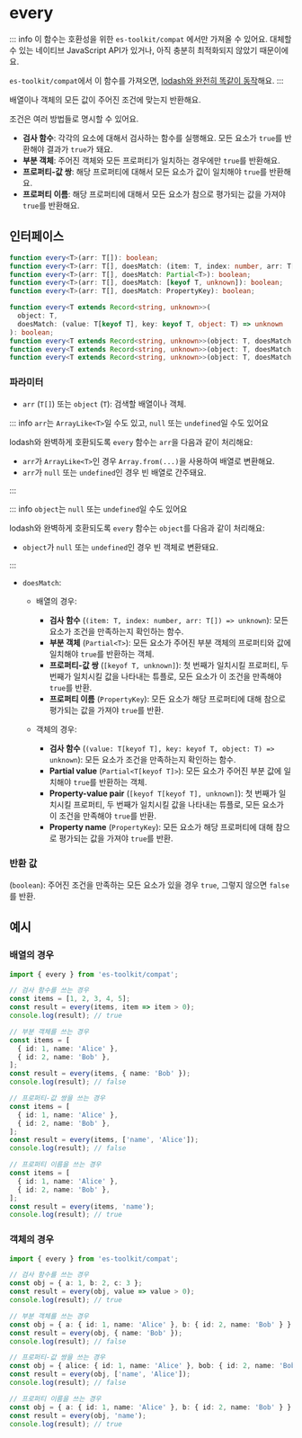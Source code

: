 # every

::: info
이 함수는 호환성을 위한 `es-toolkit/compat` 에서만 가져올 수 있어요. 대체할 수 있는 네이티브 JavaScript API가 있거나, 아직 충분히 최적화되지 않았기 때문이에요.

`es-toolkit/compat`에서 이 함수를 가져오면, [lodash와 완전히 똑같이 동작](../../../compatibility.md)해요.
:::

배열이나 객체의 모든 값이 주어진 조건에 맞는지 반환해요.

조건은 여러 방법들로 명시할 수 있어요.

- **검사 함수**: 각각의 요소에 대해서 검사하는 함수를 실행해요. 모든 요소가 `true`를 반환해야 결과가 `true`가 돼요.
- **부분 객체**: 주어진 객체와 모든 프로퍼티가 일치하는 경우에만 `true`를 반환해요.
- **프로퍼티-값 쌍**: 해당 프로퍼티에 대해서 모든 요소가 값이 일치해야 `true`를 반환해요.
- **프로퍼티 이름**: 해당 프로퍼티에 대해서 모든 요소가 참으로 평가되는 값을 가져야 `true`를 반환해요.

## 인터페이스

```typescript
function every<T>(arr: T[]): boolean;
function every<T>(arr: T[], doesMatch: (item: T, index: number, arr: T[]) => unknown): boolean;
function every<T>(arr: T[], doesMatch: Partial<T>): boolean;
function every<T>(arr: T[], doesMatch: [keyof T, unknown]): boolean;
function every<T>(arr: T[], doesMatch: PropertyKey): boolean;

function every<T extends Record<string, unknown>>(
  object: T,
  doesMatch: (value: T[keyof T], key: keyof T, object: T) => unknown
): boolean;
function every<T extends Record<string, unknown>>(object: T, doesMatch: Partial<T[keyof T]>): boolean;
function every<T extends Record<string, unknown>>(object: T, doesMatch: [keyof T[keyof T], unknown]): boolean;
function every<T extends Record<string, unknown>>(object: T, doesMatch: PropertyKey): boolean;
```

### 파라미터

- `arr` (`T[]`) 또는 `object` (`T`): 검색할 배열이나 객체.

::: info `arr`는 `ArrayLike<T>`일 수도 있고, `null` 또는 `undefined`일 수도 있어요

lodash와 완벽하게 호환되도록 `every` 함수는 `arr`을 다음과 같이 처리해요:

- `arr`가 `ArrayLike<T>`인 경우 `Array.from(...)`을 사용하여 배열로 변환해요.
- `arr`가 `null` 또는 `undefined`인 경우 빈 배열로 간주돼요.

:::

::: info `object`는 `null` 또는 `undefined`일 수도 있어요

lodash와 완벽하게 호환되도록 `every` 함수는 `object`를 다음과 같이 처리해요:

- `object`가 `null` 또는 `undefined`인 경우 빈 객체로 변환돼요.

:::

- `doesMatch`:

  - 배열의 경우:

    - **검사 함수** (`(item: T, index: number, arr: T[]) => unknown`): 모든 요소가 조건을 만족하는지 확인하는 함수.
    - **부분 객체** (`Partial<T>`): 모든 요소가 주어진 부분 객체의 프로퍼티와 값에 일치해야 `true`를 반환하는 객체.
    - **프로퍼티-값 쌍** (`[keyof T, unknown]`): 첫 번째가 일치시킬 프로퍼티, 두 번째가 일치시킬 값을 나타내는 튜플로, 모든 요소가 이 조건을 만족해야 `true`를 반환.
    - **프로퍼티 이름** (`PropertyKey`): 모든 요소가 해당 프로퍼티에 대해 참으로 평가되는 값을 가져야 `true`를 반환.

  - 객체의 경우:
    - **검사 함수** (`(value: T[keyof T], key: keyof T, object: T) => unknown`): 모든 요소가 조건을 만족하는지 확인하는 함수.
    - **Partial value** (`Partial<T[keyof T]>`): 모든 요소가 주어진 부분 값에 일치해야 `true`를 반환하는 객체.
    - **Property-value pair** (`[keyof T[keyof T], unknown]`): 첫 번째가 일치시킬 프로퍼티, 두 번째가 일치시킬 값을 나타내는 튜플로, 모든 요소가 이 조건을 만족해야 `true`를 반환.
    - **Property name** (`PropertyKey`): 모든 요소가 해당 프로퍼티에 대해 참으로 평가되는 값을 가져야 `true`를 반환.

### 반환 값

(`boolean`): 주어진 조건을 만족하는 모든 요소가 있을 경우 `true`, 그렇지 않으면 `false`를 반환.

## 예시

### 배열의 경우

```typescript
import { every } from 'es-toolkit/compat';

// 검사 함수를 쓰는 경우
const items = [1, 2, 3, 4, 5];
const result = every(items, item => item > 0);
console.log(result); // true

// 부분 객체를 쓰는 경우
const items = [
  { id: 1, name: 'Alice' },
  { id: 2, name: 'Bob' },
];
const result = every(items, { name: 'Bob' });
console.log(result); // false

// 프로퍼티-값 쌍을 쓰는 경우
const items = [
  { id: 1, name: 'Alice' },
  { id: 2, name: 'Bob' },
];
const result = every(items, ['name', 'Alice']);
console.log(result); // false

// 프로퍼티 이름을 쓰는 경우
const items = [
  { id: 1, name: 'Alice' },
  { id: 2, name: 'Bob' },
];
const result = every(items, 'name');
console.log(result); // true
```

### 객체의 경우

```typescript
import { every } from 'es-toolkit/compat';

// 검사 함수를 쓰는 경우
const obj = { a: 1, b: 2, c: 3 };
const result = every(obj, value => value > 0);
console.log(result); // true

// 부분 객체를 쓰는 경우
const obj = { a: { id: 1, name: 'Alice' }, b: { id: 2, name: 'Bob' } };
const result = every(obj, { name: 'Bob' });
console.log(result); // false

// 프로퍼티-값 쌍을 쓰는 경우
const obj = { alice: { id: 1, name: 'Alice' }, bob: { id: 2, name: 'Bob' } };
const result = every(obj, ['name', 'Alice']);
console.log(result); // false

// 프로퍼티 이름을 쓰는 경우
const obj = { a: { id: 1, name: 'Alice' }, b: { id: 2, name: 'Bob' } };
const result = every(obj, 'name');
console.log(result); // true
```
